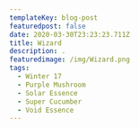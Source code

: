 ```yaml
---
templateKey: blog-post
featuredpost: false
date: 2020-03-30T23:23:23.711Z
title: Wizard
description: .
featuredimage: /img/Wizard.png
tags:
  - Winter 17
  - Purple Mushroom
  - Solar Essence
  - Super Cucumber
  - Void Essence
---
```

